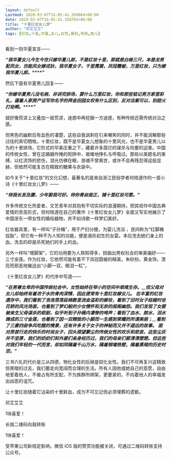 ```yaml
---
layout: default
Lastmod: 2020-03-07T16:05:41.350864+00:00
date: 2020-03-07T16:05:41.350702+00:00
title: "十里红妆女儿梦"
author: "邓艾艾艾"
tags: [红妆,十里,华夏,女儿,女性,看到,传统,男儿]
---
```


  

  

  

  

  

  

  

看到一则华夏宣言——

  

**_“我华夏女儿今生今世只嫁华夏儿郎，不是红妆十里，那就是白绫三尺，本是龙男配凤女，岂能凤女嫁戎狄，我华夏女子，千里霓裳，凤冠霞帔，万里红妆，只为嫁我华夏儿郎。_****_”_**

  

然后下面有华夏男儿回复——  

  

**_“你嫁华夏男儿没毛病，非讲究排场，要什么万里红妆，你和那些惦记男方家里彩礼，逼着人家房产证写你名字的拜金田园女权有什么区别，反对法案可以，别趁火打劫啊。_****_”_**

  

就好像荒谬上又叠加一层荒谬，迷惑中再挖掘一方迷惑，有种传统还需传统对治之感。

  

但黑色的幽默后有血色的凄楚，这些自我讽刺在引来嘲笑的同时，并不能消解那些过往的真切牺牲。十里红妆，既不是华夏女儿想象的十里风光，也不是华夏男儿以为的十里排场，它形式的华美庄重之下，藏着许多腐烂的谋杀与险要的迫害。中国的传统女性，曾在这婚姻作掩的阨阱中，艰难地挣扎与呼吸过。那些以美题名的束缚，以红流饰的悲伤，泪光仿佛在眼，游魂不曾离世，或许不会再残忍得这般显赫，但依然可能复古在精致的糖果与衣装中。

  

如今关于“十里红妆”的文化幻想，最著名的是来自浙江民俗学者何晓道作的一首小诗《十里红妆女儿梦》——

  

**_“待我长发及腰，少年娶我可好。_****_待你青丝绾正，铺十里红妆可愿。_****_”_**

  

许多传统文化热爱者，文艺青年对其抱有不切实际的浪漫期待，把其视作中国古典爱情的至高形式，但何晓道在自己的著作《十里红妆女儿梦》全面又写实地展示了中国浙东一带女性的婚俗器物，并不如诗歌一样梦幻美好。

  

红妆器具里，有一样叫“子孙桶”，用于产妇分娩，为婴儿洗浴 ，民间称为“红脚桶投胎”，但它有一种不为人知的功能，便是溺杀初生的女婴。本应洗去她们身上的血，洗去的却是杀死她们的手上的血。

  

另外一样叫“缠脚架”，它的功用要为人熟知得多，扭曲出男权社会的审美偏好——三寸金莲。作为红妆，它依然可能有着不下凤冠霞帔的精美，朱砂扮，黄金饰，漂亮而邪恶地摧迫出“小脚一双，眼泪一缸”。

  

《十里红妆女儿梦》的代序中写道——  

  

_**“在男尊女卑的中国传统社会中，女性始终在窄小的空间中艰难生存。**__**但父母对女儿却始终有着浓于水的骨肉深情，因此便常有十里红妆嫁女儿。**_ _**在丰富的红妆遗存中，我们看到了浩浩荡荡延绵数里流金溢彩的嫁妆，看到了旧时女子结婚时坐花轿的风光场面，也看到了梦幻般的少女情怀和无奈的闺阁幽怨。**__**我们发现了女婴被亲生父母谋杀的悲剧，似乎听到子孙桶内凄惨的啼声；**__**看到了血水、脓水、泪水铸成的三寸金莲，也看到了因一双精致的小脚而一生感到荣耀的所谓美丽；**__**看到了三妻四妾争风吃醋的情景，还有许多关于女子的神秘而又并不遥远的故事。**_ _**面对昂首行走的快乐的时尚女子，回头探望蒙尘的传统女性的欢乐和悲哀，这些尘灰并不坚厚，我们的奶奶们和外婆们亲身经历过，我们的母亲们都清清楚楚。**__**但这些对我们年轻的一代而言，却如同隔着千山万水，隔着铜墙铁壁，隔着黑暗的历史时空。**__**”**_

  

三书六礼的代价是三从四德，物化女性的后继是奴化女性。我们不可再复兴这精致但黑暗的过去，我们要走向宽阔而合理的生活。所有人因他或她自己的意愿，自由地爱着他人，不被占有所支配，不为族群所绑架，更要紧的，不向着他人的幸福发出凶恶的诅咒。

  

让十里红妆随着它沾染的十里鲜血，成为不可忘记但必须埋葬的遗骸。

  

邓艾艾艾

1块喜爱！

长按二维码向我转账

1块喜爱！

受苹果公司新规定影响，微信 iOS 版的赞赏功能被关闭，可通过二维码转账支持公众号。

